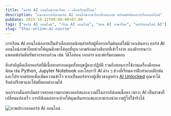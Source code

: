 ```yaml
---
title: "คอร์ส AI ออนไลน์ภาษาไทย – เลือกเรียนที่ไหน"
description: "แนะนำการเลือกคอร์ส AI ออนไลน์ภาษาไทยที่เหมาะสม พร้อมข้อดีของการเรียนออนไลน์"
pubDate: 2025-10-12T00:00:00+07:00
tags: ["คอร์ส AI ออนไลน์", "เรียน AI ออนไลน์", "สอน AI ภาษาไทย", "คอร์สออนไลน์ AI"]
slug: "thai-online-ai-course"
---
```

การเรียน AI ออนไลน์กลายเป็นตัวเลือกยอดนิยมสำหรับผู้ที่อยากเริ่มต้นแต่ไม่มีเวลาเดินทาง คอร์ส AI ออนไลน์ภาษาไทยช่วยให้คุณศึกษาได้ทุกที่ทุกเวลาพร้อมคำอธิบายที่เข้าใจง่าย ลองพิจารณาว่าแพลตฟอร์มมีทรัพยากรครบถ้วน เช่น วิดีโอสอน เอกสาร และฟอรั่มถามตอบ

สิ่งสำคัญคือเลือกคอร์สที่มีเนื้อหาครอบคลุมทั้งทฤษฎีและปฏิบัติ รวมถึงสอนการใช้งานเครื่องมือยอดนิยม เช่น Python, Jupyter Notebook และไลบรารี AI ต่าง ๆ ช่วงที่เรียนควรฝึกทำแบบฝึกหัดและโปรเจกต์ย่อยเพื่อเพิ่มความเข้าใจ หากเป็นคอร์สจากผู้เชี่ยวชาญอย่าง [AI Unlocked](https://www.aiunlockinnovations.com/online-course) คุณจะได้รับคำปรึกษาและโค้ชที่ตอบคำถามได้

นอกจากนั้นอย่าลืมตรวจสอบความยากของคอร์สและความถี่ในการอัปเดตเนื้อหา เพราะ AI เป็นสาขาที่เปลี่ยนแปลงเร็ว การอัปเดตบ่อยจะช่วยให้คุณทันกระแสและสามารถนำความรู้ไปใช้จริงได้

![ภาพประกอบคอร์ส AI ออนไลน์](online-ai-course.jpg "คอร์ส AI ออนไลน์")
